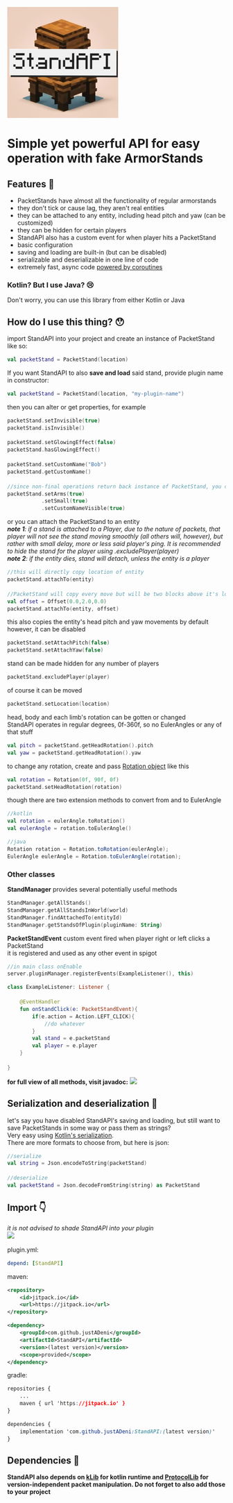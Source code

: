 
![logo](https://raw.githubusercontent.com/justADeni/StandAPI/master/src/img/logo.png)

# Simple yet powerful API for easy operation with fake ArmorStands

 ## Features 🤩
- PacketStands have almost all the functionality of regular armorstands
- they don't tick or cause lag, they aren't real entities
- they can be attached to any entity, including head pitch and yaw (can be customized)
- they can be hidden for certain players
- StandAPI also has a custom event for when player hits a PacketStand
- basic configuration
- saving and loading are built-in (but can be disabled)
- serializable and deserializable in one line of code
- extremely fast, async code [powered by coroutines](https://kotlinlang.org/docs/coroutines-overview.html)

### Kotlin? But I use Java? 😢
Don't worry, you can use this library from either Kotlin or Java

## How do I use this thing? 😯
import StandAPI into your project and create an instance of PacketStand like so:
```kotlin
val packetStand = PacketStand(location)
```
If you want StandAPI to also **save and load** said stand, provide plugin name in constructor:
```kotlin
val packetStand = PacketStand(location, "my-plugin-name")
```
then you can alter or get properties, for example
```kotlin
packetStand.setInvisible(true)
packetStand.isInvisible()

packetStand.setGlowingEffect(false)
packetStand.hasGlowingEffect()

packetStand.setCustomName("Bob")
packetStand.getCustomName()

//since non-final operations return back instance of PacketStand, you can chain them
packetStand.setArms(true)
		   .setSmall(true)
		   .setCustomNameVisible(true)
```
or you can attach the PacketStand to an entity    
*__note 1__: if a stand is attached to a Player, due to the nature of packets, that player will not see the stand moving smoothly (all others will, however), but rather with small delay, more or less said player's ping. It is recommended to hide the stand for the player using .excludePlayer(player)*    
*__note 2__: if the entity dies, stand will detach, unless the entity is a player*
```kotlin
//this will directly copy location of entity
packetStand.attachTo(entity)

//PacketStand will copy every move but will be two blocks above it's location
val offset = Offset(0.0,2.0,0.0)
packetStand.attachTo(entity, offset)
```
this also copies the entity's head pitch and yaw movements by default    
however, it can be disabled
```kotlin
packetStand.setAttachPitch(false)
packetStand.setAttachYaw(false)
```
stand can be made hidden for any number of players
```kotlin
packetStand.excludePlayer(player)
```
of course it can be moved
```kotlin
packetStand.setLocation(location)
```
head, body and each limb's rotation can be gotten or changed    
StandAPI operates in regular degrees, 0f-360f, so no EulerAngles or any of that stuff
```kotlin
val pitch = packetStand.getHeadRotation().pitch
val yaw = packetStand.getHeadRotation().yaw
```
to change any rotation, create and pass [Rotation object](https://docshoster.org/p/justadeni/standapi/latest/com/github/justadeni/standapi/datatype/Rotation.html) like this
```kotlin
val rotation = Rotation(0f, 90f, 0f)
packetStand.setHeadRotation(rotation)
```
though there are two extension methods to convert from and to EulerAngle
```kotlin
//kotlin
val rotation = eulerAngle.toRotation()
val eulerAngle = rotation.toEulerAngle()
```
```java
//java
Rotation rotation = Rotation.toRotation(eulerAngle);
EulerAngle eulerAngle = Rotation.toEulerAngle(rotation);
```
### Other classes
**StandManager** provides several potentially useful methods
```kotlin
StandManager.getAllStands()
StandManager.getAllStandsInWorld(world)
StandManager.findAttachedTo(entityId)
StandManager.getStandsOfPlugin(pluginName: String)
```


**PacketStandEvent**
custom event fired when player right or left clicks a PacketStand    
it is registered and used as any other event in spigot
```kotlin
//in main class onEnable
server.pluginManager.registerEvents(ExampleListener(), this)
```
```kotlin
class ExampleListener: Listener {  
  
    @EventHandler  
	fun onStandClick(e: PacketStandEvent){  
        if(e.action = Action.LEFT_CLICK){
	        //do whatever
        }
        val stand = e.packetStand
        val player = e.player
    }
	
}
```

**for full view of all methods, visit javadoc:** <a href='https://docshoster.org/p/justadeni/standapi/latest/introduction.html'>
  <img src='https://docshoster.org/pstatic/justadeni/standapi/latest/badge.svg'/>
</a>

## Serialization and deserialization 💽
let's say you have disabled StandAPI's saving and loading, but still want to save PacketStands in some way or pass them as strings?    
Very easy using [Kotlin's serialization](https://kotlinlang.org/docs/serialization.html#example-json-serialization).    
There are more formats to choose from, but here is json:    
```kotlin
//serialize
val string = Json.encodeToString(packetStand)

//deserialize
val packetStand = Json.decodeFromString(string) as PacketStand
```
## Import 👇
_it is not advised to shade StandAPI into your plugin_    
[![](https://jitpack.io/v/justADeni/StandAPI.svg)](https://jitpack.io/#justADeni/StandAPI)

plugin.yml:
```yml
depend: [StandAPI]
```
maven:
```xml
<repository>
	<id>jitpack.io</id>
	<url>https://jitpack.io</url>
</repository>
```
```xml
<dependency>
	<groupId>com.github.justADeni</groupId>
	<artifactId>StandAPI</artifactId>
	<version>(latest version)</version>
	<scope>provided</scope>
</dependency>
```
gradle:
```css
repositories {
	...
	maven { url 'https://jitpack.io' }
}
```
```css
dependencies {
	implementation 'com.github.justADeni:StandAPI:(latest version)'
}
```
## Dependencies 🤝
**StandAPI also depends on [kLib](https://github.com/zorbeytorunoglu/kLib) for kotlin runtime and [ProtocolLib](https://github.com/dmulloy2/ProtocolLib/) for version-independent packet manipulation.  Do not forget to also add those to your project**
